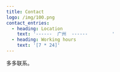 ```yaml
---
title: Contact
logo: /img/100.png
contact_entries:
  - heading: Location
    text: '------  广州  ------         '
  - heading: Working hours
    text: '[7 * 24]'
---
```

多多联系。
